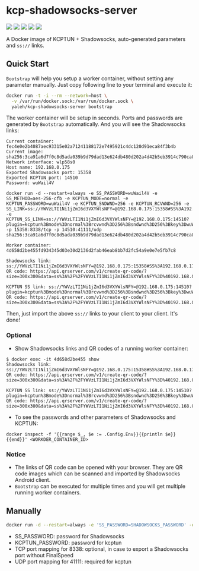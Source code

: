 # kcp-shadowsocks-server

[![](http://dockeri.co/image/yaleh/kcp-shadowsocks-server)](https://hub.docker.com/r/yaleh/kcp-shadowsocks-server/builds/)
[![](https://dockerbuildbadges.quelltext.eu/status.svg?organization=yaleh&repository=kcp-shadowsocks-server)](https://hub.docker.com/r/yaleh/kcp-shadowsocks-server/builds/) [![](https://images.microbadger.com/badges/image/yaleh/kcp-shadowsocks-server.svg)](https://microbadger.com/images/yaleh/kcp-shadowsocks-server "Get your own image badge on microbadger.com") [![](https://images.microbadger.com/badges/version/yaleh/kcp-shadowsocks-server.svg)](https://microbadger.com/images/yaleh/kcp-shadowsocks-server "Get your own version badge on microbadger.com") [![](https://images.microbadger.com/badges/commit/yaleh/kcp-shadowsocks-server.svg)](https://microbadger.com/images/yaleh/kcp-shadowsocks-server "Get your own version badge on microbadger.com")

A Docker image of KCPTUN + Shadowsocks, auto-generated parameters and
`ss://` links.

## Quick Start

``Bootstrap`` will help you setup a worker container, without setting any
parameter manually. Just copy following line to your terminal and execute it:

```bash
docker run -t -i --rm --network=host \
  -v /var/run/docker.sock:/var/run/docker.sock \
  yaleh/kcp-shadowsocks-server bootstrap
```

The worker container will be setup in seconds. Ports and passwords are generated
by ``Bootstrap`` automatically. And you will see the Shadowsocks links:

```
Current container: fec4e0e2b4087aec93315e02a71241188172e7495921c4dc120d91eca84f3b4b
Current image: sha256:3ca91a6d7f0c8d5ada039b9d79dad13e624db480d202a4d42b5eb3914c790ca8
Network interface: wlp58s0
Host name: 192.168.0.175
Exported Shadowsocks port: 15358
Exported KCPTUN port: 14510
Password: wuWail4V

docker run -d --restart=always -e SS_PASSWORD=wuWail4V -e SS_METHOD=aes-256-cfb -e KCPTUN_MODE=normal -e KCPTUN_PASSWORD=wuWail4V -e KCPTUN_SNDWND=256 -e KCPTUN_RCVWND=256 -e SS_LINK=ss://YWVzLTI1Ni1jZmI6d3VXYWlsNFY=@192.168.0.175:15358#SS%3A192.168.0.175%3A15358 -e KCPTUN_SS_LINK=ss://YWVzLTI1Ni1jZmI6d3VXYWlsNFY=@192.168.0.175:14510?plugin=kcptun%3Bmode%3Dnormal%3Brcvwnd%3D256%3Bsndwnd%3D256%3Bkey%3DwuWail4V%3Bmtu%3D1350#KCP_SS%3A192.168.0.175%3A15358 -p 15358:8338/tcp -p 14510:41111/udp sha256:3ca91a6d7f0c8d5ada039b9d79dad13e624db480d202a4d42b5eb3914c790ca8

Worker container: 4d658d2be455fd934345d03e30d2136d2fab46eab8bb7d2fc54a9e0e7e5fb7c8

Shadowsocks link: ss://YWVzLTI1Ni1jZmI6d3VXYWlsNFY=@192.168.0.175:15358#SS%3A192.168.0.175%3A15358
QR code: https://api.qrserver.com/v1/create-qr-code/?size=300x300&data=ss%3A%2F%2FYWVzLTI1Ni1jZmI6d3VXYWlsNFY%3D%40192.168.0.175%3A15358%23SS%253A192.168.0.175%253A15358

KCPTUN SS link: ss://YWVzLTI1Ni1jZmI6d3VXYWlsNFY=@192.168.0.175:14510?plugin=kcptun%3Bmode%3Dnormal%3Brcvwnd%3D256%3Bsndwnd%3D256%3Bkey%3DwuWail4V%3Bmtu%3D1350#KCP_SS%3A192.168.0.175%3A15358
QR code: https://api.qrserver.com/v1/create-qr-code/?size=300x300&data=ss%3A%2F%2FYWVzLTI1Ni1jZmI6d3VXYWlsNFY%3D%40192.168.0.175%3A14510%3Fplugin%3Dkcptun%253Bmode%253Dnormal%253Brcvwnd%253D256%253Bsndwnd%253D256%253Bkey%253DwuWail4V%253Bmtu%253D1350%23KCP_SS%253A192.168.0.175%253A15358
```

Then, just import the above ``ss://`` links to your client to your client. It's
done!

### Optional

* Show Shadowsocks links and QR codes of a running worker container:

```
$ docker exec -it 4d658d2be455 show
Shadowsocks link: ss://YWVzLTI1Ni1jZmI6d3VXYWlsNFY=@192.168.0.175:15358#SS%3A192.168.0.175%3A15358
QR code: https://api.qrserver.com/v1/create-qr-code/?size=300x300&data=ss%3A%2F%2FYWVzLTI1Ni1jZmI6d3VXYWlsNFY%3D%40192.168.0.175%3A15358%23SS%253A192.168.0.175%253A15358

KCPTUN SS link: ss://YWVzLTI1Ni1jZmI6d3VXYWlsNFY=@192.168.0.175:14510?plugin=kcptun%3Bmode%3Dnormal%3Brcvwnd%3D256%3Bsndwnd%3D256%3Bkey%3DwuWail4V%3Bmtu%3D1350#KCP_SS%3A192.168.0.175%3A15358
QR code: https://api.qrserver.com/v1/create-qr-code/?size=300x300&data=ss%3A%2F%2FYWVzLTI1Ni1jZmI6d3VXYWlsNFY%3D%40192.168.0.175%3A14510%3Fplugin%3Dkcptun%253Bmode%253Dnormal%253Brcvwnd%253D256%253Bsndwnd%253D256%253Bkey%253DwuWail4V%253Bmtu%253D1350%23KCP_SS%253A192.168.0.175%253A15358
```

* To see the passwords and other parameters of Shadowsocks and KCPTUN:

```
docker inspect -f '{{range $_, $e := .Config.Env}}{{println $e}}{{end}}' <WORKDER_CONTAINER_ID>
```

### Notice

* The links of QR code can be opened with your browser. They are QR code images
which can be scanned and imported by Shadowsocks Android client.
* ``Bootstrap`` can be executed for multiple times and you will get multiple
running worker containers.

## Manually

```bash
docker run -d --restart=always -e 'SS_PASSWORD=SHADOWSOCKS_PASSWORD' -e 'KCPTUN_PASSWORD=balancing' -p 8338:8338/tcp -p 41111:41111/udp --name=my-kcp-ss yaleh/kcp-shadowsocks-server
```

* SS_PASSWORD: password for Shadowsocks
* KCPTUN_PASSWORD: password for kcptun
* TCP port mapping for 8338: optional, in case to export a Shadowsocks port without FinalSpeed
* UDP port mapping for 41111: required for kcptun
